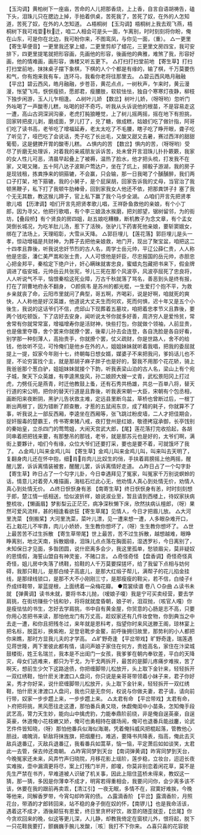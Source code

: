 <!-- { "loadSidebar": true } -->
【玉沟调】黄柏树下一座庙，苦命的人儿把那香烧，上上香，自言自语胡祷告，磕下头，泪珠儿只在腮边上掉，手拍着供桌，苦死我了，苦死了奴，在外的人怎知道，苦死了奴，在外的人怎知道。
△梧桐树
【玉沟调】梧桐树上我去观飞燕，梧桐树下我可戏耍秋迁，咱二人相会可是头一面，乍离别，时时刻刻将你盼，俺在山东，可是你在北边，我可盼你来，不图鸾凤，与你见一面，（重）。
△一更里
【寄生草便音】一更里我还掌上蜡，二更里剪却了蜡花，三更里文房四宝，我可安排下，四更里提笔就把形容画，先画他的形容，後画他的典雅，难煞了我，形容好画，他的情难画，画形容，谯楼又听五更下。
△打扫打扫堂前地
【寄生草】打扫打扫堂前地，抹抹桌子摆下象棋，下棋的人个个都是有缘的，输了棋，千万莫要伤和气，你有炮来我有车，连环马，我看你老将往那里去。
△碧云西风皓月融融
【平岔】碧云西风，皓月融融，步苍苔，黄花点点，一树秋声，乍来时，黄云漫漫，怅望飞鸿，恹恹瘦损，愿郎君，瘦腰肢，软软怯怯，独自个寒寒灯夜静，柳枝下独步闲游，玉人儿乍相逢。
△树叶儿娇
【数岔】树叶儿娇，（呀呀哟）忽听门外吆喝了一声酸枣儿糕，吆喝的好不奇巧，听我从头诉说他的根苗，不是容易走这一遭，高山古洞深涧沟豪，老虎打肫狼睡觉，上了树儿摇两摇，摇在地下有担挑，回家转把皮儿剥，磨成面，罗儿打了，兑了糖，做成糕，姑娘们吃了做针指，阿哥们吃了读书高，老爷吃了增福延寿，老太太吃了不毛腰，瞎子吃了睁开眼，聋子吃了听见了，哑巴吃了会说话，秃子吃了长出毛，又酸又甜又去暑，赛过西洋的甜甜葡萄，这是健脾开胃的酸枣儿糕。
△惧内的苦
【数岔】惧内的苦，（呀呀哟）受尽了折磨无处理诉，对着我的亲戚朋友诉诉苦，处未曾开言泪珠儿扑扑簌簌，我家的女人性儿可恶，清晨早起叠上了被褥，温热了脸水，他才把头梳，打发我不在家，又喝又赌，五十阿八达子波斯户莺达户，坐在了炕上，掷骰子游湖，我的房子是现钱租，拣粪挣来的铜箍辘，不会赢，只会输，那一日我喝了个醺醺醉，我们两口子打架，地下箍辘，我的小舅子，是个屁屎胡，回家告诉我的丈母，当官治了我顿黑鞭子，私下打了我顿牛肋棒骨，回到家我女人他还不依，把那粪饼子扌塞了我个无无其数，教这猴儿蹄子，官上私下赢了我个马步全湖。
△咱们开言先把贤孝歌儿唱
【历津调】咱们开言先把贤孝歌儿唱，王祥卧鱼救他的亲娘，有个小丁郎，因为寻父，他把行歌唱，有个李三娘汲水挨磨，把刘郎望，锯树留邻，为的街坊，【叠段桥】有个贤良的房四姐，赵五娘吃糟糠，断机教子为念文章，有个孟女哭倒长城况，为吃羊肚儿汤，惹下了活殃，张驴儿下药害死他亲娘，要斩窦娥女，绑在了法场上，天理昭彰，大雪从天降。
△郭巨埋儿
【莲花落】郭巨埋儿是头一孝，惊动增福是共财神，为葬子去把他亲娘救，地门开，现出了聚宝盆，咱把这二十四孝且靠後，听我说忠奸节烈的古人名，周学士岳元帅，平辽公薛仁贵，人人称他是忠臣，潘仁美严嵩和张士贵，人人可恨他是奸臣，尽忠报国的岳元帅，赤胆忠心把金邦平，秦桧定下绝户计，奸心瞒昧就害忠良，蜜蜡丸包藏把书来下，假金牌调进了临安城，元帅岳云共张宪，爷儿三死在那个风波亭，风波亭屈死了忠良将，人人听说气不平，恼恨秦桧这死业障，万古千秋就落了骂名，善恶到头是终有报，打在了阴曹地府永不翻身，
○颜佩韦
是苏州的都光棍，一生爱打个抱不平，为救乡亲就丧了命，云阳市里就问了典型，哥五啊，齐喝彩，说是好啊，咱就死的爽快，人人称他是好汉英雄，他道说大丈夫生而何欢，死而何惧，迟十年又是五个小後生，我说的这话爷们不信，虎邱山下现葬着五墓坟，咱把着忠孝节义且靠後，要两个钱吃顿饭，下了店好去安身，闻听说太爷你就多好善，周济穷人是爱怜贫，常舍常有你就常常富，增福增寿你是活财神，快些打包，你就做个领袖，人前显贵，也是傲里夺尊，舍个罢来你就撩个罢，後辈儿孙去会连登，各自洗脸是各自好看，别学那一种刻薄人，高抬贵手，你就撩个罢，仗义疏财，你是世路人，舍不的给钱，他妆听不见，可怜俺们是他乡在外的人，姐姐妹妹就听着我唱，把我的委屈就提上一提，奴家今年刚十七，终朝每日想女婿，媒婆子不来把我问，爹妈话儿也不提，不论穷富找个主，就是那胡子麻子胖子也是好的，娶我不用那个花花轿，骑上我爸爸那个葱白驴，姐姐妹妹就接个下韵，听我表梁山泊的古人名，梁山上有个宛子城，聚天下众英雄，有李逵黑旋风，孙二娘顾大嫂一丈青，武松景阳冈上打过虎，力劈任元是燕青，时迁他教鼓上蚤，还有石秀共杨雄，共总一百单八将，替天行道的宋公明，把你的替天行道是且靠後，听我表宋朝一大臣，宋朝有个包丞相，画断阳来夜断阴，黑驴儿告状救主难，定远县里断乌盆，草桥也曾断过后，一根丁断出两根丁，因为错断了颜查散，才惹的五鼠闹东京，成了精的耗子，你就算不了事，听我说上一部反西厢，李逵坐在西厢等，张飞跳过粉皮墙，二人才把佳期会，捉奸服毒的楚霸王，传书寄柬猪八戒，夜打登州是红娘，敬德拷寇承御，长亭饯别的秦始皇，立杀四门的莺莺姐，大闹天宫武大郎，【尾】莲花落打完收拾起，各胡同串着把把钱来要，有那整吊的那钱，老爷，就是那苏元也是好的，太爷们啊，满街上要夥计，咱们今有缘，众位大爷们还要打采，要也是要不着，可就饿坏了我了。
△金鸡儿叫来金鸡儿叫
【寄生草】金鸡儿叫来金鸡儿叫，叫来叫去天明了，复翻身肉儿还在怀中抱，细肖肖肉儿比奴生的俏，手扶着肩膀摇上他两摇，醒醒儿罢，诉诉离情装被套，醒醒儿罢，诉诉离情好走道。
△昨日占了一个勾字卦
【寄生草】昨日占了一个勾字儿卦，今日幸遇拜见了冤家，叫冤家千万别说螟蛉的话，情意儿对着旁人难描画，海枯石烂此心无，他劝情人真心到处情无价，劝情人真心到处情无价。
△终日恹恹身有恙
【南寄生草】终日恹恹身有恙，时时刻刻想于郎，楚江情一纸相送，恰似波折样，娘说淑业至，暂且请到西楼上，待奴家扶病整梳妆，【懒画眉】梦影梨云正茫茫，病净深秋懒下床，欣然扶病认檀郎，（呀）果然可爱风流样，甚的相逢看欲狂【寄生草尾】见情人，今日才把眉儿放。
△大河里洗菜
【倒搬桨】大河里洗菜，菜叶儿漂，见一遭来想一遭，人多眼杂难开口，石上栽花儿不牢靠，肉儿小娇娇，生生教你想坏了，（呀）生生教你想坏了。
△世上最苦苦不过生拆散
【寄生草带尾】世上最苦，苦不过生拆散，越想越难，眼睁睁离别，地北天南，拆散姻缘，泪珠儿点点落在胸面前，湿透罗衫，今日离别了，未知保日才见面，多昝团圆，说什麽离多会少，我这里孤单，愁锁眉尖，莫非疑奴的恩情假，海誓山盟自有神灵鉴，不赌口言。
△奇怪奇怪
【盘香调】奇怪奇怪真奇怪，姐儿房中失落了绣鞋，拾鞋的人千万莫要探搓坏，给了我留下点相与妨何碍，我那只鞋儿，是那白绫子高底儿，是那大红缎子帮儿，满帮子的花儿掐金挂线，是那绿线锁口，是那不大不小刚刚三寸，是那瘦瘦的鞋尖，若不信，白绫子纟乔成绊鞋带，翠蓝提根，上面绣着一朵梅花瓣。
●霓裳续谱 卷八
○杂曲
△读书未就
【弹黄调】读书未就，要将书本儿抛，（嗳娘子嗄）我是宁可买卖经营，要去学肩挑，在街坊赚些个钱和钞，将将就就度昏朝，娘子听，泪双抛，（咳官人嘎）你是瘦怯怯的书生，怎好去学肩挑，书中自有黄金屋，你贸意的心肠是志不高，只要你用心苦把书来读，那怕他龙门有万丈高，趁奴家还有几件妆奁物，你到典当之中去走一遭，和你且把残冬过，来年就是恩科考，指望你时来风送滕王阁，琼林宴上把名标，脱蓝衫，换紫袍，足登皂靴步金鳌，前呼後拥归故里，那势利的小人都把你来瞧，那时方显我儿夫的才学高。
△旷野奇逢
【平岔带戏】旷野奇逢，瑞莲遇见蒋世隆，两下里彼此都有情，请问声娘子家住在何方，贵姓高名，家住在汴梁城鼓楼街，姓王名瑞兰，我本是不出闺门一女孩，我爹爹在朝内奉钦差，平白的天降灾，母女们逃难来，都只为干戈，为干戈两拆开，最苦的是脚儿疼痛步难挨，苦了啊天，想前生少欠下这路途债，你把缠脚带儿松放开，头上取下金针来，轻轻拆开一双红绣鞋，怕什麽关津渡口人盘问，你只说是亲哥哥带领着小妹子来，君子你好呆，秀才你好呆，说什麽缠脚带儿松放开，头上取下金针来，轻轻拆开一双红绣鞋，怕什麽关津渡口人盘问，我也只是无奈何，权说与你做夫妻，君子请，请向前行带，奴家一步步趱上来，一步步趱上来。
△太君有命
【平岔带戏】太君有命，ト府把将挑，黑风愿往走这遭，那怕番兵勇又晓，休觑俺闺中小苗条，怎知俺手段武艺高，膂力天生妙，能向山中擒虎豹，力能奉鼎阶前绕，非是俺自逞英豪，自逞英豪，休道俺小花枝嫩又娇，俺可也勇相持在疆场闹，俺可也退番兵能战鏖，论武艺件件皆知晓，（呀）那怕他番兵似海似海潮，凭着俺抖威风把棍起落，管教他心胆战，魂魄消，斩敌将抹旌旗，把烟麈扫，难逃，要降书共降表，指高，俺此去灭敌兵退番辽，灭敌兵退番辽，我看番兵如蒿草，恼一恼，平定萧后如如谈笑，太君此一去管，保去帅还南朝。
△昨宵同梦到天台
【南词弹黄调】昨宵同梦到天台，今晚冤家还未来，风弄竹声归晓院，月移花影上瑶阶，莲步稳，立妆台，迢迢长夜实难挨，壶中漏滴更将尽，案上灯残门半开，郎嗄，你莫非别恋着闲花草，莫不是先生严禁在书齐，早难道被人识破了机关事，因此上阻住蓝桥未得来，教奴这一猜，那一猜，多因是你薄幸不成才，明宵若得重相会，我要问问你，会少离多该不该，休要在我的跟前再卖乖，【清江引】一夜无眠，多情不在，寂寞好难挨，今晚等他来，同解香罗带，今宵勾却昨宵的债。
△露滴香阶
【平岔】露滴香阶，月照花台，带酒的才郎转回来，站不稳的身子倒在奴的怀，【南锣儿】也是我命活该，遇着这不成才，酒後颠狂有恩爱，终日里贪杯好饮，故意的随歪就歪，【岔尾】你今贪欢回来的晚，似这等更儿深，人儿静，却教我倚定在窗棂儿外，恨将起，脱下一只花鞋我要打，颤巍巍手腕儿发酸，〖咳〗我打不下你来。
△喜只喜的花容貌
